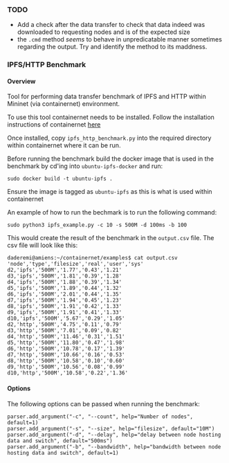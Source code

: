 ### TODO
- Add a check after the data transfer to check that data indeed was downloaded to requesting nodes and is of the expected size
- the `.cmd` method _seems_ to behave in unpredicatable manner sometimes regarding the output. Try and identify the method to its maddness.

### IPFS/HTTP Benchmark

#### Overview

Tool for performing data transfer benchmark of IPFS and HTTP within Mininet (via containernet) environment.

To use this tool containernet needs to be installed. Follow the installation instructions of containernet [here](https://containernet.github.io/#installation)

Once installed, copy `ipfs_http_benchmark.py` into the required directory within containernet where it can be run.

Before running the benchmark build the docker image that is used in the benchmark by cd'ing into `ubuntu-ipfs-docker` and run:

```
sudo docker build -t ubuntu-ipfs .
```

Ensure the image is tagged as `ubuntu-ipfs` as this is what is used within containernet

An example of how to run the bechmark is to run the following command:

```
sudo python3 ipfs_example.py -c 10 -s 500M -d 100ms -b 100
```

This would create the result of the benchmark in the `output.csv` file. The csv file will look like this:

```
daderemi@amiens:~/containernet/examples$ cat output.csv
'node','type','filesize','real','user','sys'
d2,'ipfs','500M','1.77','0.43','1.21'
d3,'ipfs','500M','1.81','0.39','1.28'
d4,'ipfs','500M','1.88','0.39','1.34'
d5,'ipfs','500M','1.89','0.44','1.32'
d6,'ipfs','500M','2.01','0.44','1.35'
d7,'ipfs','500M','1.94','0.45','1.23'
d8,'ipfs','500M','1.91','0.42','1.33'
d9,'ipfs','500M','1.91','0.41','1.33'
d10,'ipfs','500M','5.67','0.29','1.05'
d2,'http','500M','4.75','0.11','0.79'
d3,'http','500M','7.01','0.09','0.82'
d4,'http','500M','11.46','0.31','1.51'
d5,'http','500M','11.80','0.47','1.98'
d6,'http','500M','10.78','0.17','1.39'
d7,'http','500M','10.66','0.16','0.53'
d8,'http','500M','10.58','0.10','0.60'
d9,'http','500M','10.56','0.08','0.99'
d10,'http','500M','10.58','0.22','1.36'
```

#### Options

The following options can be passed when running the benchmark:

```
parser.add_argument("-c", "--count", help="Number of nodes", default=1)
parser.add_argument("-s", "--size", help="filesize", default="10M")
parser.add_argument("-d", "--delay", help="delay between node hosting data and switch", default="500ms")
parser.add_argument("-b", "--bandwidth", help="bandwidth between node hosting data and switch", default=1)
```

